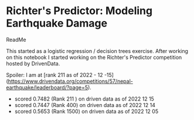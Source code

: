 # Richter's Predictor: Modeling Earthquake Damage

ReadMe

This started as a logistic regression / decision trees exercise.
After working on this notebook I started working on the 
Richter's Predictor competition hosted by DrivenData.

Spoiler: I am at [rank 211 as of 2022 - 12 -15]
(https://www.drivendata.org/competitions/57/nepal-earthquake/leaderboard/?page=5). 

- scored 0.7482 (Rank 211 ) on driven data as of 2022 12 15 
- scored 0.7447 (Rank 400) on driven data as of 2022 12 14
- scored 0.5653 (Rank 1500) on driven data as of 2022 12 05
